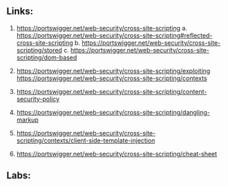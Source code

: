 ## Links:
1) https://portswigger.net/web-security/cross-site-scripting
   a. https://portswigger.net/web-security/cross-site-scripting#reflected-cross-site-scripting
   b. https://portswigger.net/web-security/cross-site-scripting/stored
   c. https://portswigger.net/web-security/cross-site-scripting/dom-based
   
2) https://portswigger.net/web-security/cross-site-scripting/exploiting
	https://portswigger.net/web-security/cross-site-scripting/contexts
	
3) https://portswigger.net/web-security/cross-site-scripting/content-security-policy

4) https://portswigger.net/web-security/cross-site-scripting/dangling-markup

5) https://portswigger.net/web-security/cross-site-scripting/contexts/client-side-template-injection

6) https://portswigger.net/web-security/cross-site-scripting/cheat-sheet

## Labs: